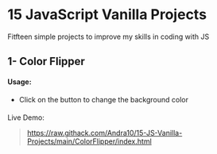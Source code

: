 # 15 JavaScript Vanilla Projects
Fitfteen simple projects to improve my skills in coding with JS

## 1- Color Flipper

#### Usage:
- Click on the button to change the background color

####
Live Demo: 
> https://raw.githack.com/Andra10/15-JS-Vanilla-Projects/main/ColorFlipper/index.html
